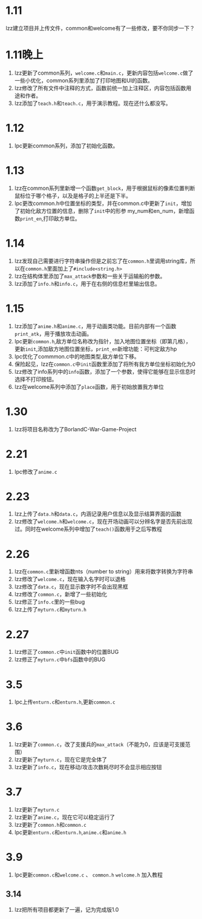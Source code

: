 # 1.11
lzz建立项目并上传文件，common和welcome有了一些修改，要不你同步一下？
# 1.11晚上
1. lzz更新了common系列，```welcome.c```和```main.c```，更新内容包括```welcome.c```做了一些小优化，common系列里添加了打印地图和UI的函数。
2. lzz修改了所有文件中注释的方式，函数前统一加上注释区，内容包括函数用途和作者。
3. lzz添加了```teach.h```和```teach.c```，用于演示教程。现在还什么都没写。
# 1.12
1. lpc更新common系列，添加了初始化函数。
# 1.13
1. lzz在common系列里新增一个函数```get_block```，用于根据鼠标的像素位置判断鼠标位于哪个格子，以及是格子的上半还是下半。
2. lpc更改common.h中位置坐标的类型，并在common.c中更新了```init```，增加了初始化敌方位置的信息，删除了```init```中的形参 my_num和en_num，新增函数```print_en```,打印敌方单位。
# 1.14
1. lzz发现自己需要进行字符串操作但是之前忘了在```common.h```里调用string库，所以在```common.h```里面加上了```#include<string.h>```
2. lzz在结构体里添加了```max_attack```参数和一些关于运输船的参数。
3. lzz添加了```info.h```和```info.c```，用于在右侧的信息栏里输出信息。
# 1.15
1. lzz添加了```anime.h```和```anime.c```，用于动画类功能。目前内部有一个函数```print_atk```，用于播放攻击动画。
2. lpc更新```common.h```,敌方单位名称改为指针，加入地图位置坐标（即第几格），更新```init```,添加敌方地图位置坐标，```print_en```新增功能：可判定敌方hp
3. lpc优化了commmon.c中的地图类型,敌方单位下移。
4. 保险起见，lzz在```common.c```中```init```函数里添加了将所有我方单位坐标初始化为0
5. lzz修改了info系列中的```info```函数，添加了一个参数，使得它能够在显示信息时选择不打印按钮。
6. lzz在welcome系列中添加了```place```函数，用于初始放置我方单位
# 1.30
1. lzz将项目名称改为了BorlandC-War-Game-Project
# 2.21
1. lpc修改了```anime.c```
# 2.23
1. lzz上传了```data.h```和```data.c```，内涵记录用户信息以及显示结算界面的函数
2. lzz修改了```welcome.h```和```welcome.c```，现在开场动画可以分辨名字是否先前出现过。同时在welcome系列中增加了```teach()```函数用于之后写教程
# 2.26
1. lzz在```common.c```里新增函数nts（number to string）用来将数字转换为字符串
2. lzz修改了```welcome.c```，现在输入名字时可以退格
3. lzz修改了```data.c```，现在显示数字时不会出现黑框
4. lzz修改了```common.c```，新增了一些初始化
5. lzz修正了```info.c```里的一些bug
6. lzz上传了```myturn.c```和```myturn.h```
# 2.27
1. lzz修正了```common.c```中```init```函数中的位置BUG
2. lzz修正了```myturn.c```中```bfs```函数中的BUG
# 3.5
1. lpc上传```enturn.c```和```enturn.h```,更新```common.c```
# 3.6
1. lzz更新了```common.c```，改了支援兵的```max_attack```（不能为0，应该是可支援范围）
2. lzz更新了```myturn.c```，现在它是完全体了
3. lzz更新了```info.c```，现在移动/攻击次数耗尽时不会显示相应按钮
# 3.7
1. lzz更新了```myturn.c```
2. lzz更新了```anime.c```，现在它可以稳定运行了
3. lzz更新了```common.h```和```common.c```
4. lpc更新```enturn.c```和```enturn.h```,```anime.c```和```anime.h```
# 3.9
1. lpc更新```common.c```和```welcome.c``` 、  ```common.h```  ```welcome.h```  加入教程
## 3.14
1. lzz把所有项目都更新了一遍，记为完成版1.0
